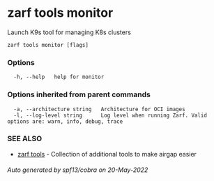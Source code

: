 # zarf tools monitor

Launch K9s tool for managing K8s clusters

```
zarf tools monitor [flags]
```

### Options

```
  -h, --help   help for monitor
```

### Options inherited from parent commands

```
  -a, --architecture string   Architecture for OCI images
  -l, --log-level string      Log level when running Zarf. Valid options are: warn, info, debug, trace
```

### SEE ALSO

* [zarf tools](./index.md)	 - Collection of additional tools to make airgap easier

###### Auto generated by spf13/cobra on 20-May-2022
